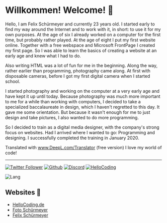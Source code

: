# Willkommen! Welcome! 👋

Hello, I am Felix Schürmeyer and currently 23 years old. I started early to find my way around the Internet and to work with it, in short: to use it for my own purposes. At the age of six I already worked on a computer for the first time, but probably rather played. At the age of eight I put my first website online. Together with a free webspace and Microsoft FrontPage I created my first page. So I was able to learn the basics of creating a website at an early age and knew what I had to do.

Also writing HTML was a lot of fun for me in the beginning. Along the way, rather earlier than programming, photography came along. At first with disposable cameras, before I got my first digital camera when I started school.

I started photography and working on the computer at a very early age and have kept it up until today. Because photography was much more important to me for a while than working with computers, I decided to take a specialized baccalaureate in design, which I haven't regretted to this day. It gave me some orientation. But because it wasn't enough for me to just design and take pictures, I also wanted to do more programming.

So I decided to train as a digital media designer, with the company's strong focus on websites. Had I arrived where I wanted to go: Programming and designing. I successfully completed the training in January 2020.

Translated with www.DeepL.com/Translator (free version)
I love my world of code!

---

[![Twitter Follower](https://img.shields.io/twitter/follow/F_Schuermeyer?label=Twitter%20Follower&style=for-the-badge)](https://twitter.com/F_Schuermeyer) 
[![Github](https://img.shields.io/github/followers/fschuermeyer?label=Github%20Followers&style=for-the-badge)](https://github.com/fschuermeyer/)
[![Discord](https://img.shields.io/discord/530141674463035402?label=HelloCoding%20Discord&logo=Discord&logoColor=%23ffffff&style=for-the-badge)](http://hellocoding.de/discord)
[![HelloCoding](https://img.shields.io/endpoint?style=for-the-badge&url=https%3A%2F%2Fhellocoding.de%2Fapi%2Fbadge%2Ffelix-schuermeyer)](http://hellocoding.de/autor/felix-schuermeyer/)

![Lang](https://github-readme-stats.vercel.app/api/top-langs/?username=fschuermeyer&layout=compact)




## Websites 🚀

- [HelloCoding.de](http://hellocoding.de/)
- [Foto Schürmeyer](http://foto-schuermeyer.de/) 
- [Felix Schürmeyer](https://felixschuermeyer.de/)
